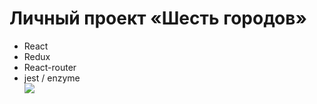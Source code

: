 # Личный проект «Шесть городов»

<ul>
  <li>React</li>
  <li>Redux</li>
  <li>React-router</li>
  <li>jest / enzyme</li>

 <img src="https://sun9-45.userapi.com/c200628/v200628940/9f4d/kW_DXdymmHo.jpg">


